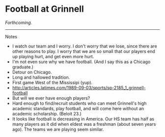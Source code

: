 Football at Grinnell
====================

*Forthcoming.*

----

Notes

* I watch our team and I worry.  I don't worry that we lose, since there
  are other reasons to play.  I worry that we are so small that our players
  end up playing hurt, and get even more hurt.
* I'm not even sure why we have football.  (And I say this as a Chicago
  graduate.)
* Detour on Chicago.
* Long and hallowed tradition.
* First game West of the Mississipi (yup).
* <http://articles.latimes.com/1989-09-03/sports/sp-2185_1_grinnell-football>
* But will we ever have enough players?  
* Hard enough to find/recruit students who can meet Grinnell's high academic standards, play football, and will come here without an academic scholarship.  (Beloit 23.)
* It looks like football is decreasing in America.  Our HS team has half as many players as it did when eldest was a freshman (about seven years ago).  The teams we are playing seem similar.
